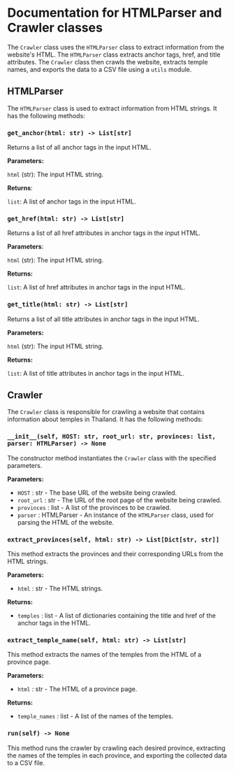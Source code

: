 # Documentation for HTMLParser and Crawler classes

The `Crawler` class uses the `HTMLParser` class to extract information from the website's HTML. The `HTMLParser` class extracts anchor tags, href, and title attributes. The `Crawler` class then crawls the website, extracts temple names, and exports the data to a CSV file using a `utils` module.

## HTMLParser

The `HTMLParser` class is used to extract information from HTML strings. It has the following methods:

### `get_anchor(html: str) -> List[str]`

Returns a list of all anchor tags in the input HTML.

**Parameters:**

`html` (str): The input HTML string.

**Returns**:

`list`: A list of anchor tags in the input HTML.

### `get_href(html: str) -> List[str]`

Returns a list of all href attributes in anchor tags in the input HTML.

**Parameters**:

`html` (str): The input HTML string.

**Returns:**

`list`: A list of href attributes in anchor tags in the input HTML.

### `get_title(html: str) -> List[str]`

Returns a list of all title attributes in anchor tags in the input HTML.

**Parameters:**

`html` (str): The input HTML string.

**Returns:**

`list`: A list of title attributes in anchor tags in the input HTML.

## Crawler

The `Crawler` class is responsible for crawling a website that contains information about temples in Thailand. It has the following methods:

### `__init__(self, HOST: str, root_url: str, provinces: list, parser: HTMLParser) -> None`

The constructor method instantiates the `Crawler` class with the specified parameters.

**Parameters:**

- `HOST` : str - The base URL of the website being crawled.
- `root_url` : str - The URL of the root page of the website being crawled.
- `provinces` : list - A list of the provinces to be crawled.
- `parser` : HTMLParser - An instance of the `HTMLParser` class, used for parsing the HTML of the website.

### `extract_provinces(self, html: str) -> List[Dict[str, str]]`

This method extracts the provinces and their corresponding URLs from the HTML strings.

**Parameters:**

- `html` : str - The HTML strings.

**Returns:**

- `temples` : list - A list of dictionaries containing the title and href of the anchor tags in the HTML.

### `extract_temple_name(self, html: str) -> List[str]`

This method extracts the names of the temples from the HTML of a province page.

**Parameters:**

- `html` : str - The HTML of a province page.

**Returns:**

- `temple_names` : list - A list of the names of the temples.

### `run(self) -> None`

This method runs the crawler by crawling each desired province, extracting the names of the temples in each province, and exporting the collected data to a CSV file.